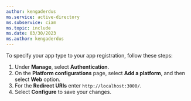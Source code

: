 ```yaml
---
author: kengaderdus
ms.service: active-directory
ms.subservice: ciam
ms.topic: include
ms.date: 03/30/2023
ms.author: kengaderdus
---
```

To specify your app type to your app registration, follow these steps: 

1. Under **Manage**, select **Authentication**.
1. On the **Platform configurations** page, select **Add a platform**, and then select **Web** option.
1. For the **Redirect URIs** enter `http://localhost:3000/`.
1. Select **Configure** to save your changes.